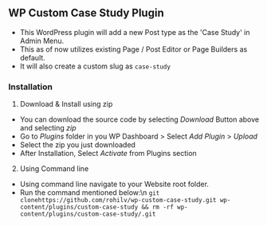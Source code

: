 ## WP Custom Case Study Plugin

- This WordPress plugin will add a new Post type as the 'Case Study' in Admin Menu.
- This as of now utilizes existing Page / Post Editor or Page Builders as default.
- It will also create a custom slug as `case-study`

### Installation

1. Download & Install using zip

- You can download the source code by selecting _Download_ Button above and selecting _zip_
- Go to _Plugins_ folder in you WP Dashboard > Select _Add Plugin_ > _Upload_
- Select the zip you just downloaded
- After Installation, Select _Activate_ from Plugins section

2.  Using Command line

- Using command line navigate to your Website root folder.
- Run the command mentioned below:\n
  `git clonehttps://github.com/rohilv/wp-custom-case-study.git wp-content/plugins/custom-case-study && rm -rf wp-content/plugins/custom-case-study/.git`
